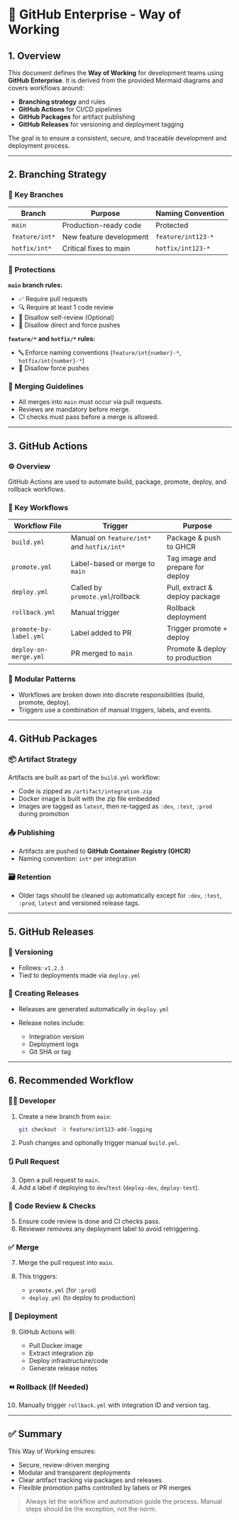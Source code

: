 # 📘 GitHub Enterprise - Way of Working

## 1. Overview

This document defines the **Way of Working** for development teams using **GitHub Enterprise**. It is derived from the provided Mermaid diagrams and covers workflows around:

* **Branching strategy** and rules
* **GitHub Actions** for CI/CD pipelines
* **GitHub Packages** for artifact publishing
* **GitHub Releases** for versioning and deployment tagging

The goal is to ensure a consistent, secure, and traceable development and deployment process.

---

## 2. Branching Strategy

### 🔁 Key Branches

| Branch         | Purpose                 | Naming Convention  |
| -------------- | ----------------------- | ------------------ |
| `main`         | Production-ready code   | Protected          |
| `feature/int*` | New feature development | `feature/int123-*` |
| `hotfix/int*`  | Critical fixes to main  | `hotfix/int123-*`  |

### 🔐 Protections

**`main` branch rules:**

* ✅ Require pull requests
* 🔍 Require at least 1 code review
* 🚫 Disallow self-review (Optional)
* 🚫 Disallow direct and force pushes

**`feature/*` and `hotfix/*` rules:**

* 🔤 Enforce naming conventions (`feature/int{number}-*`, `hotfix/int{number}-*`)
* 🚫 Disallow force pushes

### 🧪 Merging Guidelines

* All merges into `main` must occur via pull requests.
* Reviews are mandatory before merge.
* CI checks must pass before a merge is allowed.

---

## 3. GitHub Actions

### ⚙️ Overview

GitHub Actions are used to automate build, package, promote, deploy, and rollback workflows.

### 🧩 Key Workflows

| Workflow File          | Trigger                          | Purpose                          |
| ---------------------- | -------------------------------- | -------------------------------- |
| `build.yml`            | Manual on `feature/int*` and `hotfix/int*`         | Package & push to GHCR           |
| `promote.yml`          | Label-based or merge to `main`   | Tag image and prepare for deploy |
| `deploy.yml`           | Called by `promote.yml`/rollback | Pull, extract & deploy package   |
| `rollback.yml`         | Manual trigger                   | Rollback deployment              |
| `promote-by-label.yml` | Label added to PR                | Trigger promote + deploy         |
| `deploy-on-merge.yml`  | PR merged to `main`              | Promote & deploy to production   |

### 🧱 Modular Patterns

* Workflows are broken down into discrete responsibilities (build, promote, deploy).
* Triggers use a combination of manual triggers, labels, and events.

---

## 4. GitHub Packages

### 📦 Artifact Strategy

Artifacts are built as part of the `build.yml` workflow:

* Code is zipped as `/artifact/integration.zip`
* Docker image is built with the zip file embedded
* Images are tagged as `latest`, then re-tagged as `:dev`, `:test`, `:prod` during promotion

### 📤 Publishing

* Artifacts are pushed to **GitHub Container Registry (GHCR)**
* Naming convention: `int*` per integration

### 🗃️ Retention

* Older tags should be cleaned up automatically except for `:dev`, `:test`, `:prod`, `latest` and versioned release tags.

---

## 5. GitHub Releases

### 📌 Versioning

* Follows: `v1.2.3`
* Tied to deployments made via `deploy.yml`

### 📝 Creating Releases

* Releases are generated automatically in `deploy.yml`
* Release notes include:

  * Integration version
  * Deployment logs
  * Git SHA or tag

---

## 6. Recommended Workflow

### 🧑‍💻 Developer

1. Create a new branch from `main`:

   ```bash
   git checkout -b feature/int123-add-logging
   ```
2. Push changes and optionally trigger manual `build.yml`.

### 🔃 Pull Request

3. Open a pull request to `main`.
4. Add a label if deploying to `dev`/`test` (`deploy-dev`, `deploy-test`).

### 👀 Code Review & Checks

5. Ensure code review is done and CI checks pass.
6. Reviewer removes any deployment label to avoid retriggering.

### ✅ Merge

7. Merge the pull request into `main`.
8. This triggers:

   * `promote.yml` (for `:prod`)
   * `deploy.yml` (to deploy to production)

### 🚀 Deployment

9. GitHub Actions will:

   * Pull Docker image
   * Extract integration zip
   * Deploy infrastructure/code
   * Generate release notes

### ⏪ Rollback (If Needed)

10. Manually trigger `rollback.yml` with integration ID and version tag.

---

## ✅ Summary

This Way of Working ensures:

* Secure, review-driven merging
* Modular and transparent deployments
* Clear artifact tracking via packages and releases
* Flexible promotion paths controlled by labels or PR merges

> Always let the workflow and automation guide the process. Manual steps should be the exception, not the norm.
